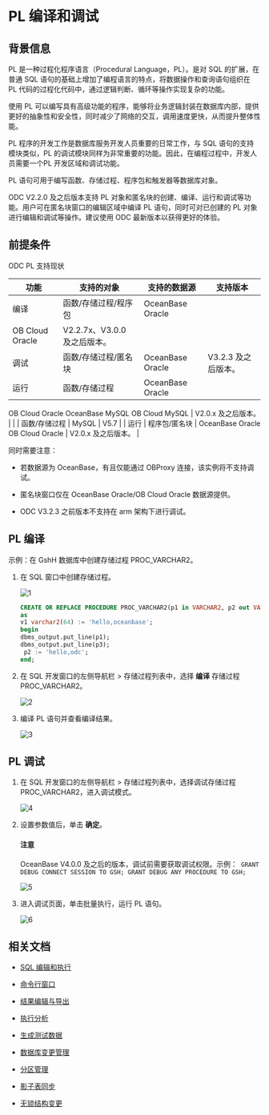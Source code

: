 # PL 编译和调试

## 背景信息

PL 是一种过程化程序语言（Procedural Language，PL）。是对 SQL 的扩展，在普通 SQL 语句的基础上增加了编程语言的特点，将数据操作和查询语句组织在 PL 代码的过程化代码中，通过逻辑判断、循环等操作实现复杂的功能。

使用 PL 可以编写具有高级功能的程序，能够将业务逻辑封装在数据库内部，提供更好的抽象性和安全性，同时减少了网络的交互，调用速度更快，从而提升整体性能。

PL 程序的开发工作是数据库服务开发人员重要的日常工作，与 SQL 语句的支持模块类似，PL 的调试模块同样为非常重要的功能。因此，在编程过程中，开发人员需要一个PL 开发区域和调试功能。

PL 语句可用于编写函数、存储过程、程序包和触发器等数据库对象。

ODC V2.2.0 及之后版本支持 PL 对象和匿名块的创建、编译、运行和调试等功能。用户可在匿名块窗口的编辑区域中编译 PL 语句，同时可对已创建的 PL 对象进行编辑和调试等操作。建议使用 ODC 最新版本以获得更好的体验。

## 前提条件

ODC PL 支持现状

| 功能 | 支持的对象 | 支持的数据源 | 支持版本 |
| ------ | ------ | ------ | ------ |
| 编译 | 函数/存储过程/程序包 | OceanBase Oracle
OB Cloud Oracle | V2.2.7x、V3.0.0 及之后版本。 |
| 调试 | 函数/存储过程/匿名块 | OceanBase Oracle | V3.2.3 及之后版本。 |
| 运行 | 函数/存储过程 | OceanBase Oracle
OB Cloud Oracle
OceanBase MySQL
OB Cloud MySQL | V2.0.x 及之后版本。 |
| 
 | 函数/存储过程 | MySQL  | V5.7 |
| 运行 | 程序包/匿名块 | OceanBase Oracle
OB Cloud Oracle | V2.0.x 及之后版本。 |

同时需要注意：

- 若数据源为 OceanBase，有且仅能通过 OBProxy 连接，该实例将不支持调试。

- 匿名块窗口仅在 OceanBase Oracle/OB Cloud Oracle 数据源提供。

- ODC V3.2.3 之前版本不支持在 arm 架构下进行调试。

## PL 编译

示例：在 GshH 数据库中创建存储过程 PROC_VARCHAR2。

1. 在 SQL 窗口中创建存储过程。

    ![1](https://obbusiness-private.oss-cn-shanghai.aliyuncs.com/doc/img/odc/422/500.sql-development/200.pl-compile-and-debug/1.png)

    ```sql
    CREATE OR REPLACE PROCEDURE PROC_VARCHAR2(p1 in VARCHAR2, p2 out VARCHAR2, p3 in out VARCHAR2)
    as 
    v1 varchar2(64) := 'hello,oceanbase';
    begin
    dbms_output.put_line(p1);
    dbms_output.put_line(p3);
     p2 := 'hello,odc';
    end;
    ```

2. 在 SQL 开发窗口的左侧导航栏 > 存储过程列表中，选择 **编译** 存储过程 PROC_VARCHAR2。

   ![2](https://obbusiness-private.oss-cn-shanghai.aliyuncs.com/doc/img/odc/422/500.sql-development/200.pl-compile-and-debug/2.png)

4. 编译 PL 语句并查看编译结果。

   ![3](https://obbusiness-private.oss-cn-shanghai.aliyuncs.com/doc/img/odc/422/500.sql-development/200.pl-compile-and-debug/3.png)

## PL 调试

1. 在 SQL 开发窗口的左侧导航栏 > 存储过程列表中，选择调试存储过程 PROC_VARCHAR2，进入调试模式。

    ![4](https://obbusiness-private.oss-cn-shanghai.aliyuncs.com/doc/img/odc/422/500.sql-development/200.pl-compile-and-debug/4.png)

2. 设置参数值后，单击 **确定**。

    <main id="notice" type='notice'>
       <h4>注意</h4>
       <P>OceanBase V4.0.0 及之后的版本，调试前需要获取调试权限。示例：<code> GRANT DEBUG CONNECT SESSION TO GSH; GRANT DEBUG ANY PROCEDURE TO GSH;</code>
       </p>
    </main>

    ![5](https://obbusiness-private.oss-cn-shanghai.aliyuncs.com/doc/img/odc/422/500.sql-development/200.pl-compile-and-debug/5.png)

3. 进入调试页面，单击批量执行，运行 PL 语句。

    ![6](https://obbusiness-private.oss-cn-shanghai.aliyuncs.com/doc/img/odc/422/500.sql-development/200.pl-compile-and-debug/6.png)

## 相关文档

- [SQL 编辑和执行](../500.sql-development/100.sql-editing-and-execution.md)

- [命令行窗口](../500.sql-development/300.command-line-window.md)

- [结果编辑与导出](../500.sql-development/400.result-editing-and-exporting.md)

- [执行分析](../500.sql-development/500.perform-analysis.md)

- [生成测试数据](../500.sql-development/600.data-mocking.md)

- [数据库变更管理](../700.database-change-management/600.database-change.md)

- [分区管理](../800.data-Lifecycle-management/300.partition-scheme.md)

- [影子表同步](../700.database-change-management/800.shadow-table-synchronization.md)

- [无锁结构变更](../700.database-change-management/700.table-structure-change.md)
